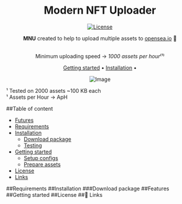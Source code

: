 <div align="center">

# Modern NFT Uploader

[![License][license-badge]][license]

**MNU** created to help to upload multiple assets to [opensea.io](https://opensea.io) 🚢

<br/>Minimum uploading speed → _1000 assets per hour_⁽¹⁾


[Getting started](#getting-started) •
[Installation](#installation) •

![Image][under-title-image]
</div>

¹ Tested on 2000 assets ~100 KB each<br />
¹ Assets per Hour → ApH

##Table of content
- [Futures](#features)
- [Requirements](#requirements)
- [Installation](#installation)
  - [Download package](#download-package)
  - [Testing]()
- [Getting started](#getting-started)
  - [Setup configs]()
  - [Prepare assets]()
- [License](#license)
- [Links](#-links)

##Requirements
##Installation
###Download package
##Features
##Getting started
##License
##🔗 Links

[under-title-image]: ../blob/master/docs/contrib/under_title.png?raw=true
[license-badge]: https://img.shields.io/github/license/ModernNFTSpace/MultipleNFTUploader
[license]: ../blob/main/LICENSE